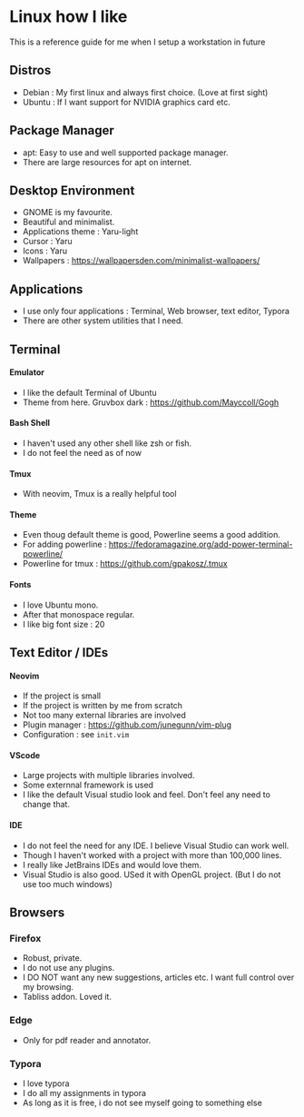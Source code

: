 # Linux how I like

This is a reference guide for me when I setup a workstation in future

## Distros
* Debian : My first linux and always first choice. (Love at first sight)
* Ubuntu : If I want support for NVIDIA graphics card etc.

## Package Manager
* apt: Easy to use and well supported package manager.
* There are large resources for apt on internet.
## Desktop Environment
* GNOME is my favourite.
* Beautiful and minimalist. 
* Applications theme : Yaru-light
* Cursor : Yaru
* Icons : Yaru
* Wallpapers : https://wallpapersden.com/minimalist-wallpapers/
## Applications
* I use only four applications : Terminal, Web browser, text editor, Typora
* There are other system utilities that I need.

## Terminal 
#### Emulator
* I like the default Terminal of Ubuntu
* Theme from here. Gruvbox dark : https://github.com/Mayccoll/Gogh

#### Bash Shell
* I haven't used any other shell like zsh or fish.
* I do not feel the need as of now

#### Tmux
* With neovim, Tmux is a really helpful tool
#### Theme
* Even thoug default theme is good, Powerline seems a good addition.
* For adding powerline : https://fedoramagazine.org/add-power-terminal-powerline/
* Powerline for tmux : https://github.com/gpakosz/.tmux

#### Fonts
* I love Ubuntu mono.
* After that monospace regular.
* I like big font size : 20

## Text Editor / IDEs
#### Neovim
* If the project is small 
* If the project is written by me from scratch
* Not too many external libraries are involved
* Plugin manager : https://github.com/junegunn/vim-plug
* Configuration : see `init.vim`

#### VScode
* Large projects with multiple libraries involved.
* Some externnal framework is used
* I like the default Visual studio look and feel. Don't feel any need to change that.

#### IDE
* I do not feel the need for any IDE. I believe Visual Studio can work well.
* Though I haven't worked with a project with more than 100,000 lines.
* I really like JetBrains IDEs and would love them.
* Visual Studio is also good. USed it with OpenGL project. (But I do not use too much windows)

## Browsers
### Firefox
* Robust, private.
* I do not use any plugins. 
* I DO NOT want any new suggestions, articles etc. I want full control over my browsing.
* Tabliss addon. Loved it.

### Edge
* Only for pdf reader and annotator.

### Typora
* I love typora
* I do all my assignments in typora
* As long as it is free, i do not see myself going to something else
